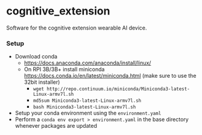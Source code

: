 # cognitive_extension
Software for the cognitive extension wearable AI device.

### Setup
* Download conda
   * https://docs.anaconda.com/anaconda/install/linux/
   * On RPI 3B/3B+ install miniconda https://docs.conda.io/en/latest/miniconda.html (make sure to use the 32bit installer)
     * `wget http://repo.continuum.io/miniconda/Miniconda3-latest-Linux-armv7l.sh`
     * `md5sum Miniconda3-latest-Linux-armv7l.sh`
     * `bash Miniconda3-latest-Linux-armv7l.sh`
* Setup your conda environment using the `environment.yaml`
* Perform a `conda env export > environment.yaml` in the base directory whenever packages are updated
